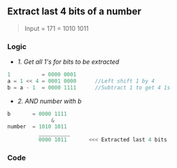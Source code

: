 ## Extract last 4 bits of a number
> Input = 171 = 1010 1011

### Logic
- *1. Get all 1's for bits to be extracted*
```c
1          = 0000 0001
a = 1 << 4 = 0001 0000      //Left shift 1 by 4
b = a - 1  = 0000 1111      //Subtract 1 to get 4 1s
```
- *2. AND number with b*
```c
b       = 0000 1111
              &
number  = 1010 1011
          __________
          0000 1011       <<< Extracted last 4 bits
```
### Code

